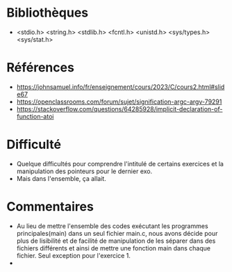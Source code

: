 # Bibliothèques
* <stdio.h> <string.h> <stdlib.h> <fcntl.h> <unistd.h> <sys/types.h> <sys/stat.h>


# Références
* https://johnsamuel.info/fr/enseignement/cours/2023/C/cours2.html#slide67
* https://openclassrooms.com/forum/sujet/signification-argc-argv-79291
* https://stackoverflow.com/questions/64285928/implicit-declaration-of-function-atoi

# Difficulté
* Quelque difficultés pour comprendre l'intitulé de certains exercices et la manipulation des pointeurs pour le dernier exo.
* Mais dans l'ensemble, ça allait.

# Commentaires
* Au lieu de mettre l'ensemble des codes exécutant les programmes principales(main) dans un seul fichier main.c, nous avons décide pour plus de lisibilité et de facilité de manipulation de les séparer dans des fichiers différents et ainsi de mettre une fonction main dans chaque fichier. Seul exception pour l'exercice 1.
* 

